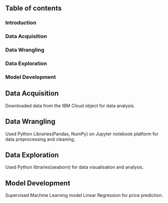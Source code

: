 ## Table of contents
### Introduction
### Data Acquisition
### Data Wrangling
### Data Exploration
### Model Development

## Data Acquisition
Downloaded data from the IBM Cloud object for data analysis.

## Data Wrangling
Used Python Libraries(Pandas, NumPy) on Jupyter notebook platform for data preprocessing and cleaning.

## Data Exploration
Used Python libraries(seaborn) for data visualisation and analysis.

## Model Development
Supervised Machine Learning model Linear Regression for price prediction.

